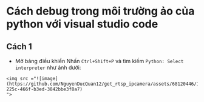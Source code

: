# Cách debug trong môi trường ảo của python với visual studio code
## Cách 1
* Mở bảng điều khiển
Nhấn `Ctrl+Shift+P` và tìm kiếm `Python: Select interpreter` như ảnh dưới:
```
<img src ="![image](https://github.com/NguyenDucQuan12/get_rtsp_ipcamera/assets/68120446/11d7677f-225c-466f-b3ed-3842bbe3f8a7)
">
```
